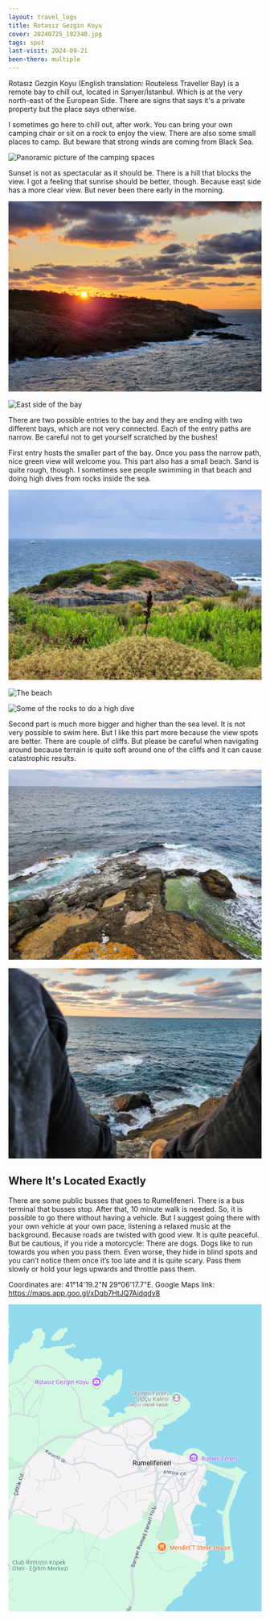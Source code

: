 ```yaml
---
layout: travel_logs
title: Rotasız Gezgin Koyu
cover: 20240725_192340.jpg
tags: spot
last-visit: 2024-09-21
been-there: multiple
---
```


Rotasız Gezgin Koyu (English translation: Routeless Traveller Bay) is a remote
bay to chill out, located in Sarıyer/İstanbul. Which is at the very north-east
of the European Side. There are signs that says it's a private property but the
place says otherwise.

I sometimes go here to chill out, after work. You can bring your own camping
chair or sit on a rock to enjoy the view. There are also some small places to
camp. But beware that strong winds are coming from Black Sea.

![Panoramic picture of the camping spaces](/assets/img/travel-logs/rotasiz-gezgin-koyu/20240801_200643.jpg)

Sunset is not as spectacular as it should be. There is a hill that blocks the
view. I got a feeling that sunrise should be better, though. Because east side
has a more clear view. But never been there early in the morning.

![Sunset](/assets/img/travel-logs/rotasiz-gezgin-koyu/20240801_200802.jpg)

![East side of the bay](/assets/img/travel-logs/rotasiz-gezgin-koyu/20240725_193257.jpg)

There are two possible entries to the bay and they are ending with two different
bays, which are not very connected. Each of the entry paths are narrow. Be
careful not to get yourself scratched by the bushes!

First entry hosts the smaller part of the bay. Once you pass the narrow path,
nice green view will welcome you. This part also has a small beach. Sand is
quite rough, though. I sometimes see people swimming in that beach and doing
high dives from rocks inside the sea.

![Welcoming view](/assets/img/travel-logs/rotasiz-gezgin-koyu/20240725_191733.jpg)

![The beach](/assets/img/travel-logs/rotasiz-gezgin-koyu/20240725_193822.jpg)

![Some of the rocks to do a high dive](/assets/img/travel-logs/rotasiz-gezgin-koyu/20240725_193031.jpg)

Second part is much more bigger and higher than the sea level. It is not very
possible to swim here. But I like this part more because the view spots are
better. There are couple of cliffs. But please be careful when navigating around
because terrain is quite soft around one of the cliffs and it can cause
catastrophic results.

![View from a cliff](/assets/img/travel-logs/rotasiz-gezgin-koyu/20240725_192340.jpg)

![There are rocks to sit on and enjoy view](/assets/img/travel-logs/rotasiz-gezgin-koyu/20240801_200117.jpg)

## Where It's Located Exactly

There are some public busses that goes to Rumelifeneri. There is a bus terminal that busses stop. After that, 10 minute walk is needed. So, it is possible to go there without having a vehicle. But I suggest going there with your own vehicle at your own pace, listening a relaxed music at the background. Because roads are twisted with good view. It is quite peaceful. But be cautious, if you ride a motorcycle: There are dogs. Dogs like to run towards you when you pass them. Even worse, they hide in blind spots and you can’t notice them once it’s too late and it is quite scary. Pass them slowly or hold your legs upwards and throttle pass them.

Coordinates are: 41°14'19.2"N 29°06'17.7"E. Google Maps link: https://maps.app.goo.gl/xDqb7HtJQ7Aidqdv8

![Google Maps snip](/assets/img/travel-logs/rotasiz-gezgin-koyu/google_maps_snip.png)
